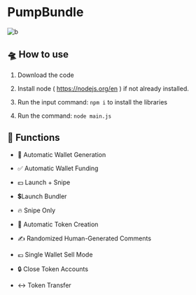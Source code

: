 # PumpBundle

![b](https://github.com/user-attachments/assets/209b57b0-457b-4ac9-a0f8-94d3c5634413)

## 🛸 How to use

1. Download the code

2. Install node ( https://nodejs.org/en ) if not already installed.

3. Run the input command: `npm i` to install the libraries

4. Run the command: `node main.js`

## 🎯 Functions

 - 💊 Automatic Wallet Generation

 - ✅ Automatic Wallet Funding

 - 💵 Launch + Snipe

 - 💲Launch Bundler

 - 🔥 Snipe Only

 - 📀 Automatic Token Creation

 - ✍️ Randomized Human-Generated Comments

 - 💶 Single Wallet Sell Mode

 - 🔒 Close Token Accounts

 - ↔️ Token Transfer
  




